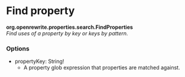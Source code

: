 # Find property

**org.openrewrite.properties.search.FindProperties**  
_Find uses of a property by key or keys by pattern._

### Options

* propertyKey: String!
	* A property glob expression that properties are matched against.


